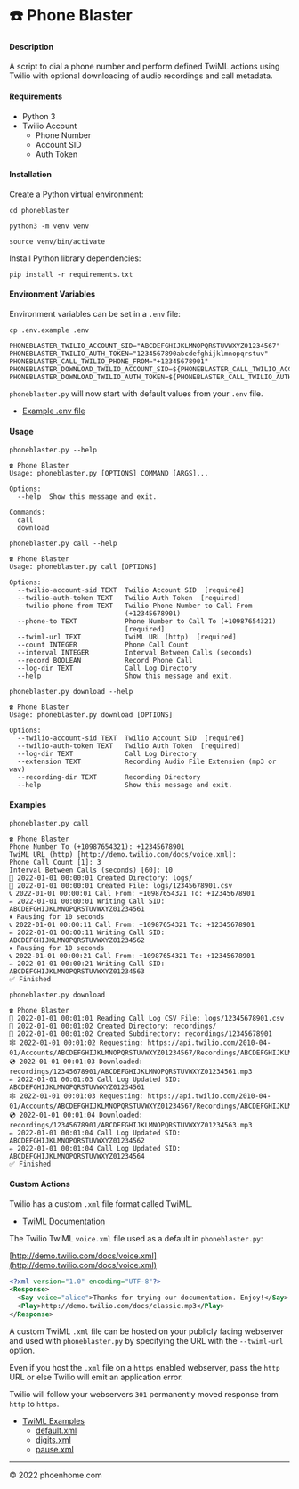 # ☎️ Phone Blaster

#### Description

A script to dial a phone number and perform defined TwiML actions using Twilio with optional downloading of audio recordings and call metadata. 

#### Requirements

* Python 3
* Twilio Account
  * Phone Number
  * Account SID
  * Auth Token

#### Installation

Create a Python virtual environment:

`cd phoneblaster`

`python3 -m venv venv`

`source venv/bin/activate`

Install Python library dependencies:

`pip install -r requirements.txt`

#### Environment Variables

Environment variables can be set in a `.env` file:

`cp .env.example .env`

```
PHONEBLASTER_TWILIO_ACCOUNT_SID="ABCDEFGHIJKLMNOPQRSTUVWXYZ01234567"
PHONEBLASTER_TWILIO_AUTH_TOKEN="1234567890abcdefghijklmnopqrstuv"
PHONEBLASTER_CALL_TWILIO_PHONE_FROM="+12345678901"
PHONEBLASTER_DOWNLOAD_TWILIO_ACCOUNT_SID=${PHONEBLASTER_CALL_TWILIO_ACCOUNT_SID}
PHONEBLASTER_DOWNLOAD_TWILIO_AUTH_TOKEN=${PHONEBLASTER_CALL_TWILIO_AUTH_TOKEN}
```

`phoneblaster.py` will now start with default values from your `.env` file.

* [Example .env file](.env.example)

#### Usage

`phoneblaster.py --help`

```
☎️ Phone Blaster
Usage: phoneblaster.py [OPTIONS] COMMAND [ARGS]...

Options:
  --help  Show this message and exit.

Commands:
  call
  download
```

`phoneblaster.py call --help`

```
☎️ Phone Blaster
Usage: phoneblaster.py call [OPTIONS]

Options:
  --twilio-account-sid TEXT  Twilio Account SID  [required]
  --twilio-auth-token TEXT   Twilio Auth Token  [required]
  --twilio-phone-from TEXT   Twilio Phone Number to Call From
                             (+12345678901)
  --phone-to TEXT            Phone Number to Call To (+10987654321)
                             [required]
  --twiml-url TEXT           TwiML URL (http)  [required]
  --count INTEGER            Phone Call Count
  --interval INTEGER         Interval Between Calls (seconds)
  --record BOOLEAN           Record Phone Call
  --log-dir TEXT             Call Log Directory
  --help                     Show this message and exit.
```

`phoneblaster.py download --help`

```
☎️ Phone Blaster
Usage: phoneblaster.py download [OPTIONS]

Options:
  --twilio-account-sid TEXT  Twilio Account SID  [required]
  --twilio-auth-token TEXT   Twilio Auth Token  [required]
  --log-dir TEXT             Call Log Directory
  --extension TEXT           Recording Audio File Extension (mp3 or wav)
  --recording-dir TEXT       Recording Directory
  --help                     Show this message and exit.
```

#### Examples

`phoneblaster.py call`

```
☎️ Phone Blaster
Phone Number To (+10987654321): +12345678901
TwiML URL (http) [http://demo.twilio.com/docs/voice.xml]: 
Phone Call Count [1]: 3
Interval Between Calls (seconds) [60]: 10
📁 2022-01-01 00:00:01 Created Directory: logs/
📁 2022-01-01 00:00:01 Created File: logs/12345678901.csv
📞 2022-01-01 00:00:01 Call From: +10987654321 To: +12345678901
✏️ 2022-01-01 00:00:01 Writing Call SID: ABCDEFGHIJKLMNOPQRSTUVWXYZ01234561
⏸ Pausing for 10 seconds
📞 2022-01-01 00:00:11 Call From: +10987654321 To: +12345678901
✏️ 2022-01-01 00:00:11 Writing Call SID: ABCDEFGHIJKLMNOPQRSTUVWXYZ01234562
⏸ Pausing for 10 seconds
📞 2022-01-01 00:00:21 Call From: +10987654321 To: +12345678901
✏️ 2022-01-01 00:00:21 Writing Call SID: ABCDEFGHIJKLMNOPQRSTUVWXYZ01234563
✅ Finished
```

`phoneblaster.py download`

```
☎️ Phone Blaster
📖 2022-01-01 00:01:01 Reading Call Log CSV File: logs/12345678901.csv
📁 2022-01-01 00:01:02 Created Directory: recordings/
📁 2022-01-01 00:01:02 Created Subdirectory: recordings/12345678901
🕸 2022-01-01 00:01:02 Requesting: https://api.twilio.com/2010-04-01/Accounts/ABCDEFGHIJKLMNOPQRSTUVWXYZ01234567/Recordings/ABCDEFGHIJKLMNOPQRSTUVWXYZ01234561.mp3
💿 2022-01-01 00:01:03 Downloaded: recordings/12345678901/ABCDEFGHIJKLMNOPQRSTUVWXYZ01234561.mp3
✏️ 2022-01-01 00:01:03 Call Log Updated SID: ABCDEFGHIJKLMNOPQRSTUVWXYZ01234561
🕸 2022-01-01 00:01:03 Requesting: https://api.twilio.com/2010-04-01/Accounts/ABCDEFGHIJKLMNOPQRSTUVWXYZ01234567/Recordings/ABCDEFGHIJKLMNOPQRSTUVWXYZ01234562.mp3
💿 2022-01-01 00:01:04 Downloaded: recordings/12345678901/ABCDEFGHIJKLMNOPQRSTUVWXYZ01234563.mp3
✏️ 2022-01-01 00:01:04 Call Log Updated SID: ABCDEFGHIJKLMNOPQRSTUVWXYZ01234562
✏️ 2022-01-01 00:01:04 Call Log Updated SID: ABCDEFGHIJKLMNOPQRSTUVWXYZ01234564
✅ Finished
```

#### Custom Actions

Twilio has a custom `.xml` file format called TwiML.

* [TwiML Documentation](https://www.twilio.com/docs/voice/twiml)

The Twilio TwiML `voice.xml` file used as a default in `phoneblaster.py`:

[http://demo.twilio.com/docs/voice.xml](http://demo.twilio.com/docs/voice.xml)

```xml
<?xml version="1.0" encoding="UTF-8"?>
<Response>
  <Say voice="alice">Thanks for trying our documentation. Enjoy!</Say>
  <Play>http://demo.twilio.com/docs/classic.mp3</Play>
</Response>
```

A custom TwiML `.xml` file can be hosted on your publicly facing webserver and used with `phoneblaster.py` by specifying the URL with the `--twiml-url` option.

Even if you host the `.xml` file on a `https` enabled webserver, pass the `http` URL or else Twilio will emit an application error.

Twilio will follow your webservers `301` permanently moved response from `http` to `https`.

* [TwiML Examples](./twiml/)
  * [default.xml](./twiml/default.xml)
  * [digits.xml](./twiml/digits.xml)
  * [pause.xml](./twiml/pause.xml)

---

© 2022 phoenhome.com
